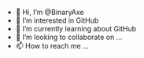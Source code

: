 - 👋 Hi, I’m @BinaryAxe
- 👀 I’m interested in GitHub
- 🌱 I’m currently learning about GitHub
- 💞️ I’m looking to collaborate on ...
- 📫 How to reach me ...

<!---
BinaryAxe/BinaryAxe is a ✨ special ✨ repository because its `README.md` (this file) appears on your GitHub profile.
You can click the Preview link to take a look at your changes.
--->
